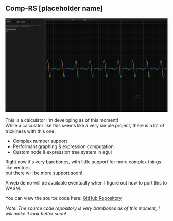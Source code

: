 ## Comp-RS [placeholder name]

![Calculator](../img/calc1.png)

This is a calculator I'm developing as of this moment!  
While a calculator like this seems like a very simple project, there is a lot of trickiness with this one:

- Complex number support  
- Performant graphing & expression computation  
- Custom node & expression tree system in egui  

Right now it's very barebones, with little support for more complex things like vectors,  
but there will be more support soon!  

A web demo will be available eventually when I figure out how to port this to WASM.  

You can view the source code here: [GitHub Repository](https://github.com/akarahdev/comp-rs)  

*Note: The source code repository is very barebones as of this moment, I will make it look better soon!*